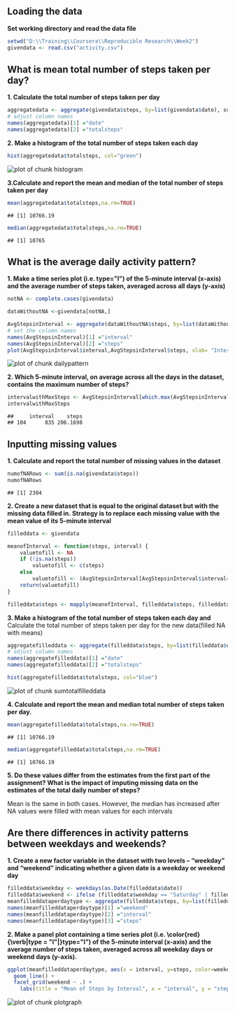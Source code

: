 ## Loading the data

**Set working directory and read the data file**

```r
setwd("D:\\Training\\Coursera\\Reproducible Research\\Week2")
givendata <- read.csv("activity.csv")
```


## What is mean total number of steps taken per day?

**1. Calculate the total number of steps taken per day**

```r
aggregatedata <- aggregate(givendata$steps, by=list(givendata$date), sum)
# adjust column names
names(aggregatedata)[1] ="date"
names(aggregatedata)[2] ="totalsteps"
```

**2. Make a histogram of the total number of steps taken each day**

```r
hist(aggregatedata$totalsteps, col="green")
```

![plot of chunk histogram](figure/histogram-1.png)

**3.Calculate and report the mean and median of the total number of steps taken per day**

```r
mean(aggregatedata$totalsteps,na.rm=TRUE)
```

```
## [1] 10766.19
```

```r
median(aggregatedata$totalsteps,na.rm=TRUE)
```

```
## [1] 10765
```


## What is the average daily activity pattern?

**1. Make a time series plot (i.e. type="l") of the 5-minute interval (x-axis) and the average number of steps taken, averaged across all days (y-axis)**

```r
notNA <- complete.cases(givendata)

dataWithoutNA <-givendata[notNA,]

AvgStepsinInterval <- aggregate(dataWithoutNA$steps, by=list(dataWithoutNA$interval), mean)
# set the column names
names(AvgStepsinInterval)[1] ="interval"
names(AvgStepsinInterval)[2] ="steps"
plot(AvgStepsinInterval$interval,AvgStepsinInterval$steps, xlab= "Interval", ylab="Average number of Steps", type="l", pch=20)
```

![plot of chunk dailypattern](figure/dailypattern-1.png)

**2. Which 5-minute interval, on average across all the days in the dataset, contains the maximum number of steps?**

```r
intervalwithMaxSteps <- AvgStepsinInterval[which.max(AvgStepsinInterval$steps),]
intervalwithMaxSteps
```

```
##     interval    steps
## 104      835 206.1698
```


## Inputting missing values

**1. Calculate and report the total number of missing values in the dataset**

```r
numofNARows <- sum(is.na(givendata$steps))
numofNARows
```

```
## [1] 2304
```

**2. Create a new dataset that is equal to the original dataset but with the missing data filled in. Strategy is to replace each missing value with the mean value of its 5-minute interval**

```r
filleddata <- givendata

meanofInterval <- function(steps, interval) {
    valuetofill <- NA
    if (!is.na(steps))
        valuetofill <- c(steps)
    else
        valuetofill <- (AvgStepsinInterval[AvgStepsinInterval$interval==interval, "steps"])
    return(valuetofill)
}

filleddata$steps <- mapply(meanofInterval, filleddata$steps, filleddata$interval)
```

**3. Make a histogram of the total number of steps taken each day and**
Calculate the total number of steps taken per day for the new data(filled NA with means)

```r
aggregatefilleddata <- aggregate(filleddata$steps, by=list(filleddata$date), sum)
# adjust column names
names(aggregatefilleddata)[1] ="date"
names(aggregatefilleddata)[2] ="totalsteps"

hist(aggregatefilleddata$totalsteps, col="blue")
```

![plot of chunk sumtotalfilleddata](figure/sumtotalfilleddata-1.png)

**4. Calculate and report the mean and median total number of steps taken per day.**

```r
mean(aggregatefilleddata$totalsteps,na.rm=TRUE)
```

```
## [1] 10766.19
```

```r
median(aggregatefilleddata$totalsteps,na.rm=TRUE)
```

```
## [1] 10766.19
```

**5. Do these values differ from the estimates from the first part of the assignment? What is the impact of imputing missing data on the estimates of the total daily number of steps?**

Mean is the same in both cases. However, the median has increased after NA values were filled with mean values for each intervals


## Are there differences in activity patterns between weekdays and weekends?

**1. Create a new factor variable in the dataset with two levels – “weekday” and “weekend” indicating whether a given date is a weekday or weekend day**

```r
filleddata$weekday <- weekdays(as.Date(filleddata$date))
filleddata$weekend <- ifelse (filleddata$weekday == "Saturday" | filleddata$weekday == "Sunday", "Weekend", "Weekday")
meanfilleddataperdaytype <- aggregate(filleddata$steps, by=list(filleddata$weekend, filleddata$interval), mean)
names(meanfilleddataperdaytype)[1] ="weekend"
names(meanfilleddataperdaytype)[2] ="interval"
names(meanfilleddataperdaytype)[3] ="steps"
```

**2. Make a panel plot containing a time series plot (i.e. \color{red}{\verb|type = "l"|}type="l") of the 5-minute interval (x-axis) and the average number of steps taken, averaged across all weekday days or weekend days (y-axis).**


```r
ggplot(meanfilleddataperdaytype, aes(x = interval, y=steps, color=weekend)) +
  geom_line() +
  facet_grid(weekend ~ .) +
    labs(title = "Mean of Steps by Interval", x = "interval", y = "steps")
```

![plot of chunk plotgraph](figure/plotgraph-1.png)
